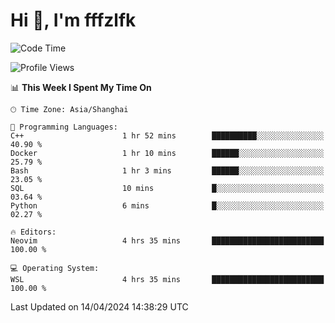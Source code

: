 # Hi 👋, I'm fffzlfk

<!--START_SECTION:waka-->
![Code Time](http://img.shields.io/badge/Code%20Time-691%20hrs%2025%20mins-blue)

![Profile Views](http://img.shields.io/badge/Profile%20Views-0-blue)

📊 **This Week I Spent My Time On** 

```text
🕑︎ Time Zone: Asia/Shanghai

💬 Programming Languages: 
C++                      1 hr 52 mins        ██████████░░░░░░░░░░░░░░░   40.90 % 
Docker                   1 hr 10 mins        ██████░░░░░░░░░░░░░░░░░░░   25.79 % 
Bash                     1 hr 3 mins         ██████░░░░░░░░░░░░░░░░░░░   23.05 % 
SQL                      10 mins             █░░░░░░░░░░░░░░░░░░░░░░░░   03.64 % 
Python                   6 mins              █░░░░░░░░░░░░░░░░░░░░░░░░   02.27 % 

🔥 Editors: 
Neovim                   4 hrs 35 mins       █████████████████████████   100.00 % 

💻 Operating System: 
WSL                      4 hrs 35 mins       █████████████████████████   100.00 % 
```


 Last Updated on 14/04/2024 14:38:29 UTC
<!--END_SECTION:waka-->
